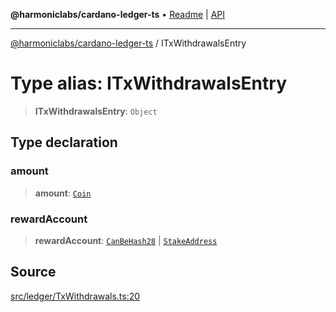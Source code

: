 **@harmoniclabs/cardano-ledger-ts** • [Readme](../Introduction.md) \| [API](../globals.md)

***

[@harmoniclabs/cardano-ledger-ts](../Introduction.md) / ITxWithdrawalsEntry

# Type alias: ITxWithdrawalsEntry

> **ITxWithdrawalsEntry**: `Object`

## Type declaration

### amount

> **amount**: [`Coin`](Coin.md)

### rewardAccount

> **rewardAccount**: [`CanBeHash28`](CanBeHash28.md) \| [`StakeAddress`](../classes/StakeAddress.md)

## Source

[src/ledger/TxWithdrawals.ts:20](https://github.com/HarmonicLabs/cardano-ledger-ts/blob/d1659b0/src/ledger/TxWithdrawals.ts#L20)

